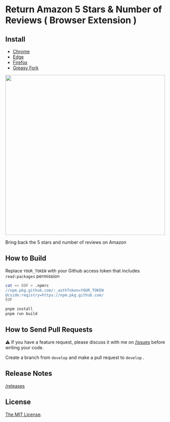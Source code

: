 # Return Amazon 5 Stars & Number of Reviews ( Browser Extension )

## Install

- [Chrome](https://chrome.google.com/webstore/detail/nahhbhpfahionfaobhlmoldlicdaoddg)
- [Edge](https://microsoftedge.microsoft.com/addons/detail/mpjnchaiiljgjanbceaoampplmeeibdh)
- [Firefox](https://addons.mozilla.org/firefox/addon/classic-amazon-stars/)
- [Greasy Fork](https://greasyfork.org/scripts/474149-return-amazon-5-stars-number-of-reviews)

<a href="https://chrome.google.com/webstore/detail/nahhbhpfahionfaobhlmoldlicdaoddg" target="_blank"><img src="https://user-images.githubusercontent.com/315510/262693816-9871ef8b-d7e7-4f0c-856d-7baa510f1715.png" width="500px" /></a>

Bring back the 5 stars and number of reviews on Amazon

## How to Build

Replace `YOUR_TOKEN` with your Github access token that includes `read:packages` permission

```bash
cat << EOF > .npmrc
//npm.pkg.github.com/:_authToken=YOUR_TOKEN
@cside:registry=https://npm.pkg.github.com/
EOF

pnpm install
pnpm run build
```

## How to Send Pull Requests

⚠️ If you have a feature request, please discuss it with me on [/issues](https://github.com/Cside/return-amazon-5-stars-and-number-of-reviews/issues) before writing your code.

Create a branch from `develop` and make a pull request to `develop` .

## Release Notes

[/releases](https://github.com/Cside/return-amazon-5-stars-and-number-of-reviews/releases)

## License

[The MIT License](/LICENSE).
